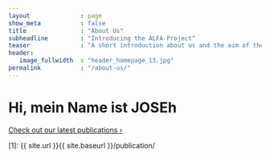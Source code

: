 ```yaml
---
layout              : page
show_meta           : false
title               : "About Us"
subheadline         : "Introducing the ALFA-Project"
teaser              : "A short introduction about us and the aim of the project"
header:
   image_fullwidth  : "header_homepage_13.jpg"
permalink           : "/about-us/"
---
```


# Hi, mein Name ist JOSEh


<a class="radius button small" href="{{ site.url }}{{ site.baseurl }}/publication/">Check out our latest publications ›</a>


 [1]: {{ site.url }}{{ site.baseurl }}/publication/
